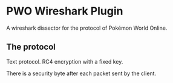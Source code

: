 # PWO Wireshark Plugin

A wireshark dissector for the protocol of Pokémon World Online.

## The protocol

Text protocol. RC4 encryption with a fixed key.

There is a security byte after each packet sent by the client.

